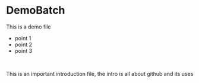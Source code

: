 # DemoBatch
This is a demo file 

- point 1
- point 2
- point 3

<br>
<p> This is an important introduction file, the intro is all about github and its uses </p>
